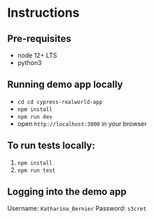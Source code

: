 # Instructions
## Pre-requisites
* node 12+ LTS
* python3

## Running demo app locally
* `cd cd cypress-realworld-app`
* `npm install`
* `npm run dev`
* open `http://localhost:3000` in your browser

## To run tests locally:
1. `npm install`
2. `npm run test`

## Logging into the demo app
Username: `Katharina_Bernier`
Password: `s3cret`

